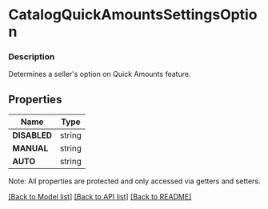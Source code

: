 # CatalogQuickAmountsSettingsOption

### Description

Determines a seller's option on Quick Amounts feature.

## Properties
Name | Type
------------ | -------------
**DISABLED** | string
**MANUAL** | string
**AUTO** | string

Note: All properties are protected and only accessed via getters and setters.

[[Back to Model list]](../../README.md#documentation-for-models) [[Back to API list]](../../README.md#documentation-for-api-endpoints) [[Back to README]](../../README.md)

